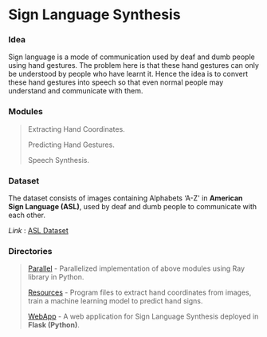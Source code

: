 # Sign Language Synthesis

### Idea
Sign language is a mode of communication used by deaf and dumb people using hand gestures. The problem here is that these hand gestures can only be understood by people who have learnt it. Hence the idea is to convert these hand gestures into speech so that even normal people may understand and communicate with them.

### Modules
> Extracting Hand Coordinates.
> 
> Predicting Hand Gestures.
> 
> Speech Synthesis.

### Dataset
The dataset consists of images containing Alphabets ‘A-Z' in **American Sign Language (ASL)**, used by deaf and dumb people to communicate with each other.

*Link* : [ASL Dataset](https://www.kaggle.com/grassknoted/asl-alphabet)

### Directories
> [Parallel](https://github.com/Pirthvi-Hasan/Sign-Language-Synthesis/tree/main/Parallel) - Parallelized implementation of above modules using Ray library in Python.
> 
> [Resources](https://github.com/Pirthvi-Hasan/Sign-Language-Synthesis/tree/main/Resources) - Program files to extract hand coordinates from images, train a machine learning model to predict hand signs. 
> 
> [WebApp](https://github.com/Pirthvi-Hasan/Sign-Language-Synthesis/tree/main/WebApp) - A web application for Sign Language Synthesis deployed in **Flask (Python)**.
